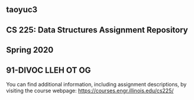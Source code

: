 ## taoyuc3
## CS 225: Data Structures Assignment Repository
## Spring 2020
## 91-DIVOC LLEH OT OG

You can find additional information, including assignment descriptions, by visiting the course webpage: https://courses.engr.illinois.edu/cs225/
